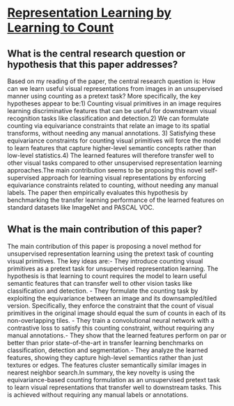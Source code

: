 # [Representation Learning by Learning to Count](https://arxiv.org/abs/1708.06734)

## What is the central research question or hypothesis that this paper addresses?

Based on my reading of the paper, the central research question is: How can we learn useful visual representations from images in an unsupervised manner using counting as a pretext task? More specifically, the key hypotheses appear to be:1) Counting visual primitives in an image requires learning discriminative features that can be useful for downstream visual recognition tasks like classification and detection.2) We can formulate counting via equivariance constraints that relate an image to its spatial transforms, without needing any manual annotations. 3) Satisfying these equivariance constraints for counting visual primitives will force the model to learn features that capture higher-level semantic concepts rather than low-level statistics.4) The learned features will therefore transfer well to other visual tasks compared to other unsupervised representation learning approaches.The main contribution seems to be proposing this novel self-supervised approach for learning visual representations by enforcing equivariance constraints related to counting, without needing any manual labels. The paper then empirically evaluates this hypothesis by benchmarking the transfer learning performance of the learned features on standard datasets like ImageNet and PASCAL VOC.


## What is the main contribution of this paper?

The main contribution of this paper is proposing a novel method for unsupervised representation learning using the pretext task of counting visual primitives. The key ideas are:- They introduce counting visual primitives as a pretext task for unsupervised representation learning. The hypothesis is that learning to count requires the model to learn useful semantic features that can transfer well to other vision tasks like classification and detection. - They formulate the counting task by exploiting the equivariance between an image and its downsampled/tiled version. Specifically, they enforce the constraint that the count of visual primitives in the original image should equal the sum of counts in each of its non-overlapping tiles. - They train a convolutional neural network with a contrastive loss to satisfy this counting constraint, without requiring any manual annotations.- They show that the learned features perform on par or better than prior state-of-the-art in transfer learning benchmarks on classification, detection and segmentation.- They analyze the learned features, showing they capture high-level semantics rather than just textures or edges. The features cluster semantically similar images in nearest neighbor search.In summary, the key novelty is using the equivariance-based counting formulation as an unsupervised pretext task to learn visual representations that transfer well to downstream tasks. This is achieved without requiring any manual labels or annotations.
